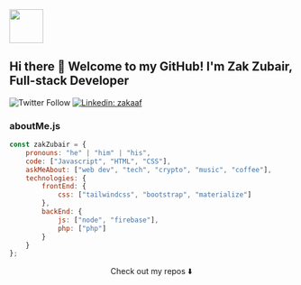 <img src="https://avatars.githubusercontent.com/u/1853932?v=4&w=200" width="60" />

## Hi there 👋 Welcome to my GitHub! I'm Zak Zubair, Full-stack Developer

![Twitter Follow](https://img.shields.io/twitter/follow/zakaaf?style=social)
[![Linkedin: zakaaf](https://img.shields.io/badge/-ZakZubair-blue?style=flat-square&logo=Linkedin&logoColor=white&link=https://www.linkedin.com/in/zakaaf/)](https://www.linkedin.com/in/zakaaf/)

### aboutMe.js

```javascript
const zakZubair = {
    pronouns: "he" | "him" | "his",
    code: ["Javascript", "HTML", "CSS"],
    askMeAbout: ["web dev", "tech", "crypto", "music", "coffee"],
    technologies: {
        frontEnd: {
            css: ["tailwindcss", "bootstrap", "materialize"]
        },
        backEnd: {
            js: ["node", "firebase"],
            php: ["php"]
        }        
    }
};
```

<p align="center">
Check out my repos ⬇️  
</p>


